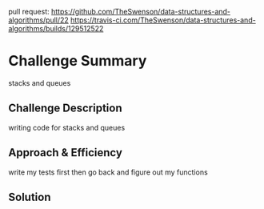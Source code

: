pull request: https://github.com/TheSwenson/data-structures-and-algorithms/pull/22
https://travis-ci.com/TheSwenson/data-structures-and-algorithms/builds/129512522
# Challenge Summary
stacks and queues

## Challenge Description
writing code for stacks and queues 

## Approach & Efficiency
write my tests first then go back and figure out my functions

## Solution
